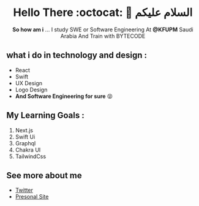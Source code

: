 <div align="center">
  
# Hello There  :octocat:  🎨  السلام عليكم    

**So how am i** ... I study SWE or Software Engineering At **@KFUPM** Saudi Arabia And Train with BYTECODE 

</div>

## what i do in technology and design :
- React 
- Swift 
- UX Design 
- Logo Design
- **And Software Engineering for sure** 😝

## My Learning Goals :
1.  Next.js 
2.  Swift Ui 
3.  Graphql 
4.  Chakra UI
5.  TailwindCss

## See more about me
- [Twitter](https://twitter.com/Abdullah_Mzaien)
- [Presonal Site](https://Mzaien.Design)


